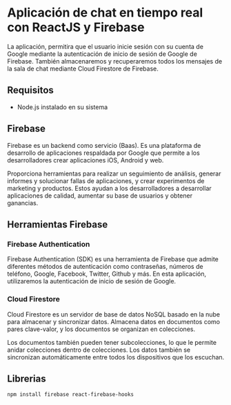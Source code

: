 # Aplicación de chat en tiempo real con ReactJS y Firebase

La aplicación, permitira que el usuario inicie sesión con su cuenta de Google mediante la autenticación de inicio de sesión de Google de Firebase. También almacenaremos y recuperaremos todos los mensajes de la sala de chat mediante Cloud Firestore de Firebase.

## Requisitos
- Node.js instalado en su sistema

## Firebase
Firebase es un backend como servicio (Baas). Es una plataforma de desarrollo de aplicaciones respaldada por Google que permite a los desarrolladores crear aplicaciones iOS, Android y web.

Proporciona herramientas para realizar un seguimiento de análisis, generar informes y solucionar fallas de aplicaciones, y crear experimentos de marketing y productos. Estos ayudan a los desarrolladores a desarrollar aplicaciones de calidad, aumentar su base de usuarios y obtener ganancias.

## Herramientas Firebase

### Firebase Authentication
Firebase Authentication (SDK) es una herramienta de Firebase que admite diferentes métodos de autenticación como contraseñas, números de teléfono, Google, Facebook, Twitter, Github y más. En esta aplicación, utilizaremos la autenticación de inicio de sesión de Google.

### Cloud Firestore
Cloud Firestore es un servidor de base de datos NoSQL basado en la nube para almacenar y sincronizar datos. Almacena datos en documentos como pares clave-valor, y los documentos se organizan en colecciones.

Los documentos también pueden tener subcolecciones, lo que le permite anidar colecciones dentro de colecciones. Los datos también se sincronizan automáticamente entre todos los dispositivos que los escuchan.

## Librerias
```
npm install firebase react-firebase-hooks
```